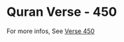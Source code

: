 # Quran Verse - 450 

For more infos, See [Verse 450](https://www.quranbookk.com/quran/search?q=450)